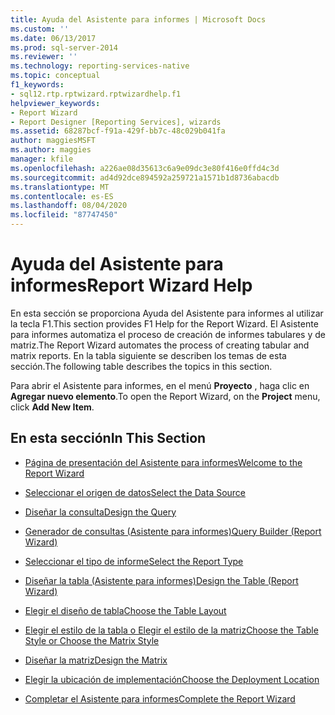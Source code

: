 ```yaml
---
title: Ayuda del Asistente para informes | Microsoft Docs
ms.custom: ''
ms.date: 06/13/2017
ms.prod: sql-server-2014
ms.reviewer: ''
ms.technology: reporting-services-native
ms.topic: conceptual
f1_keywords:
- sql12.rtp.rptwizard.rptwizardhelp.f1
helpviewer_keywords:
- Report Wizard
- Report Designer [Reporting Services], wizards
ms.assetid: 68287bcf-f91a-429f-bb7c-48c029b041fa
author: maggiesMSFT
ms.author: maggies
manager: kfile
ms.openlocfilehash: a226ae08d35613c6a9e09dc3e80f416e0ffd4c3d
ms.sourcegitcommit: ad4d92dce894592a259721a1571b1d8736abacdb
ms.translationtype: MT
ms.contentlocale: es-ES
ms.lasthandoff: 08/04/2020
ms.locfileid: "87747450"
---
```

# <a name="report-wizard-help"></a><span data-ttu-id="0dc3e-102">Ayuda del Asistente para informes</span><span class="sxs-lookup"><span data-stu-id="0dc3e-102">Report Wizard Help</span></span>
  <span data-ttu-id="0dc3e-103">En esta sección se proporciona Ayuda del Asistente para informes al utilizar la tecla F1.</span><span class="sxs-lookup"><span data-stu-id="0dc3e-103">This section provides F1 Help for the Report Wizard.</span></span> <span data-ttu-id="0dc3e-104">El Asistente para informes automatiza el proceso de creación de informes tabulares y de matriz.</span><span class="sxs-lookup"><span data-stu-id="0dc3e-104">The Report Wizard automates the process of creating tabular and matrix reports.</span></span> <span data-ttu-id="0dc3e-105">En la tabla siguiente se describen los temas de esta sección.</span><span class="sxs-lookup"><span data-stu-id="0dc3e-105">The following table describes the topics in this section.</span></span>  
  
 <span data-ttu-id="0dc3e-106">Para abrir el Asistente para informes, en el menú **Proyecto** , haga clic en **Agregar nuevo elemento**.</span><span class="sxs-lookup"><span data-stu-id="0dc3e-106">To open the Report Wizard, on the **Project** menu, click **Add New Item**.</span></span>  
  
## <a name="in-this-section"></a><span data-ttu-id="0dc3e-107">En esta sección</span><span class="sxs-lookup"><span data-stu-id="0dc3e-107">In This Section</span></span>  
  
-   [<span data-ttu-id="0dc3e-108">Página de presentación del Asistente para informes</span><span class="sxs-lookup"><span data-stu-id="0dc3e-108">Welcome to the Report Wizard</span></span>](../../2014/reporting-services/welcome-to-the-report-wizard.md)  
  
-   [<span data-ttu-id="0dc3e-109">Seleccionar el origen de datos</span><span class="sxs-lookup"><span data-stu-id="0dc3e-109">Select the Data Source</span></span>](../../2014/reporting-services/select-the-data-source.md)  
  
-   [<span data-ttu-id="0dc3e-110">Diseñar la consulta</span><span class="sxs-lookup"><span data-stu-id="0dc3e-110">Design the Query</span></span>](../../2014/reporting-services/design-the-query.md)  
  
-   [<span data-ttu-id="0dc3e-111">Generador de consultas &#40;Asistente para informes&#41;</span><span class="sxs-lookup"><span data-stu-id="0dc3e-111">Query Builder &#40;Report Wizard&#41;</span></span>](../../2014/reporting-services/query-builder-report-wizard.md)  
  
-   [<span data-ttu-id="0dc3e-112">Seleccionar el tipo de informe</span><span class="sxs-lookup"><span data-stu-id="0dc3e-112">Select the Report Type</span></span>](../../2014/reporting-services/select-the-report-type.md)  
  
-   [<span data-ttu-id="0dc3e-113">Diseñar la tabla &#40;Asistente para informes&#41;</span><span class="sxs-lookup"><span data-stu-id="0dc3e-113">Design the Table &#40;Report Wizard&#41;</span></span>](../../2014/reporting-services/design-the-table-report-wizard.md)  
  
-   [<span data-ttu-id="0dc3e-114">Elegir el diseño de tabla</span><span class="sxs-lookup"><span data-stu-id="0dc3e-114">Choose the Table Layout</span></span>](../../2014/reporting-services/choose-the-table-layout.md)  
  
-   [<span data-ttu-id="0dc3e-115">Elegir el estilo de la tabla o Elegir el estilo de la matriz</span><span class="sxs-lookup"><span data-stu-id="0dc3e-115">Choose the Table Style or Choose the Matrix Style</span></span>](../../2014/reporting-services/choose-the-table-style-or-choose-the-matrix-style.md)  
  
-   [<span data-ttu-id="0dc3e-116">Diseñar la matriz</span><span class="sxs-lookup"><span data-stu-id="0dc3e-116">Design the Matrix</span></span>](../../2014/reporting-services/design-the-matrix.md)  
  
-   [<span data-ttu-id="0dc3e-117">Elegir la ubicación de implementación</span><span class="sxs-lookup"><span data-stu-id="0dc3e-117">Choose the Deployment Location</span></span>](../../2014/reporting-services/choose-the-deployment-location.md)  
  
-   [<span data-ttu-id="0dc3e-118">Completar el Asistente para informes</span><span class="sxs-lookup"><span data-stu-id="0dc3e-118">Complete the Report Wizard</span></span>](../../2014/reporting-services/complete-the-report-wizard.md)  
  
  
